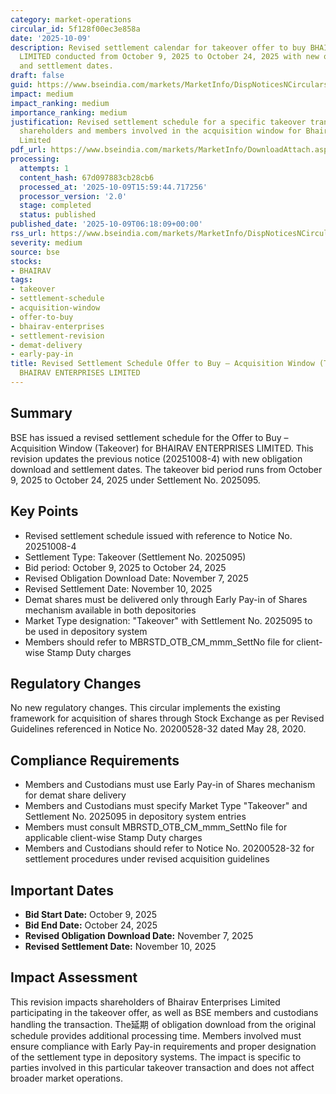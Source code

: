 ```yaml
---
category: market-operations
circular_id: 5f128f00ec3e858a
date: '2025-10-09'
description: Revised settlement calendar for takeover offer to buy BHAIRAV ENTERPRISES
  LIMITED conducted from October 9, 2025 to October 24, 2025 with new obligation download
  and settlement dates.
draft: false
guid: https://www.bseindia.com/markets/MarketInfo/DispNoticesNCirculars.aspx?Noticeid={332BF402-FC1B-492D-9B3E-B91FFDE8DEE4}&noticeno=20251009-5&dt=10/09/2025&icount=5&totcount=64&flag=0
impact: medium
impact_ranking: medium
importance_ranking: medium
justification: Revised settlement schedule for a specific takeover transaction affecting
  shareholders and members involved in the acquisition window for Bhairav Enterprises
  Limited
pdf_url: https://www.bseindia.com/markets/MarketInfo/DownloadAttach.aspx?id=20251009-5&attachedId=
processing:
  attempts: 1
  content_hash: 67d097883cb28cb6
  processed_at: '2025-10-09T15:59:44.717256'
  processor_version: '2.0'
  stage: completed
  status: published
published_date: '2025-10-09T06:18:09+00:00'
rss_url: https://www.bseindia.com/markets/MarketInfo/DispNoticesNCirculars.aspx?Noticeid={332BF402-FC1B-492D-9B3E-B91FFDE8DEE4}&noticeno=20251009-5&dt=10/09/2025&icount=5&totcount=64&flag=0
severity: medium
source: bse
stocks:
- BHAIRAV
tags:
- takeover
- settlement-schedule
- acquisition-window
- offer-to-buy
- bhairav-enterprises
- settlement-revision
- demat-delivery
- early-pay-in
title: Revised Settlement Schedule Offer to Buy – Acquisition Window (Takeover) for
  BHAIRAV ENTERPRISES LIMITED
---
```


## Summary

BSE has issued a revised settlement schedule for the Offer to Buy – Acquisition Window (Takeover) for BHAIRAV ENTERPRISES LIMITED. This revision updates the previous notice (20251008-4) with new obligation download and settlement dates. The takeover bid period runs from October 9, 2025 to October 24, 2025 under Settlement No. 2025095.

## Key Points

- Revised settlement schedule issued with reference to Notice No. 20251008-4
- Settlement Type: Takeover (Settlement No. 2025095)
- Bid period: October 9, 2025 to October 24, 2025
- Revised Obligation Download Date: November 7, 2025
- Revised Settlement Date: November 10, 2025
- Demat shares must be delivered only through Early Pay-in of Shares mechanism available in both depositories
- Market Type designation: "Takeover" with Settlement No. 2025095 to be used in depository system
- Members should refer to MBRSTD_OTB_CM_mmm_SettNo file for client-wise Stamp Duty charges

## Regulatory Changes

No new regulatory changes. This circular implements the existing framework for acquisition of shares through Stock Exchange as per Revised Guidelines referenced in Notice No. 20200528-32 dated May 28, 2020.

## Compliance Requirements

- Members and Custodians must use Early Pay-in of Shares mechanism for demat share delivery
- Members and Custodians must specify Market Type "Takeover" and Settlement No. 2025095 in depository system entries
- Members must consult MBRSTD_OTB_CM_mmm_SettNo file for applicable client-wise Stamp Duty charges
- Members and Custodians should refer to Notice No. 20200528-32 for settlement procedures under revised acquisition guidelines

## Important Dates

- **Bid Start Date:** October 9, 2025
- **Bid End Date:** October 24, 2025
- **Revised Obligation Download Date:** November 7, 2025
- **Revised Settlement Date:** November 10, 2025

## Impact Assessment

This revision impacts shareholders of Bhairav Enterprises Limited participating in the takeover offer, as well as BSE members and custodians handling the transaction. The延期 of obligation download from the original schedule provides additional processing time. Members involved must ensure compliance with Early Pay-in requirements and proper designation of the settlement type in depository systems. The impact is specific to parties involved in this particular takeover transaction and does not affect broader market operations.